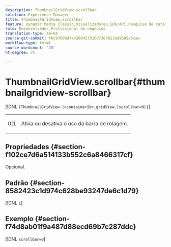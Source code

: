 ```yaml
---
description: ThumbnailGridView.scrollbar
solution: Experience Manager
title: ThumbnailGridView.scrollbar
feature: Dynamic Media Classic,Visualizadores,SDK/API,Pesquisa de catálogo eletrônico
role: Desenvolvedor,Profissional de negócios
translation-type: tm+mt
source-git-commit: f6c97606d7a4209427316d7367013ad9585a5cae
workflow-type: tm+mt
source-wordcount: '28'
ht-degree: 7%

---
```



# ThumbnailGridView.scrollbar{#thumbnailgridview-scrollbar}

[!DNL `[ThumbnailGridView.|<containerId>_gridView.]scrollbar=0|1`]

<table id="table_70E6FDB62C2C4DBBB26BEBAD37A181AD"> 
 <tbody> 
  <tr> 
   <td> <p> <span class="codeph"> 0|1</span> </p> </td> 
   <td> <p> Ativa ou desativa o uso da barra de rolagem. </p> </td> 
  </tr> 
 </tbody> 
</table>

## Propriedades {#section-f102ce7d6a514133b552c6a8466317cf}

Opcional.

## Padrão {#section-8582423c1d974c628be93247de6c1d79}

[!DNL `1`]

## Exemplo {#section-f74d8ab01f9a487d88ecd69b7c287ddc}

[!DNL `scrollbar=0`]
